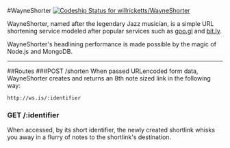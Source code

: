 #WayneShorter
[ ![Codeship Status for willricketts/WayneShorter](https://codeship.com/projects/85236670-c4f6-0132-1e82-464f157e7e15/status?branch=master)](https://codeship.com/projects/74272)

WayneShorter, named after the legendary Jazz musician, is a simple URL shortening service modeled after popular services such as [goo.gl](http://goo.gl) and [bit.ly](http://bit.ly).

WayneShorter's headlining performance is made possible by the magic of Node.js and MongoDB.

---

##Routes
###POST /shorten
When passed URLencoded form data, WayneShorter creates and returns an 8th note sized link in the following way:
```
http://ws.is/:identifier
```

### GET /:identifier
When accessed, by its short identifier, the newly created shortlink whisks you away in a flurry of notes to the shortlink's destination.
